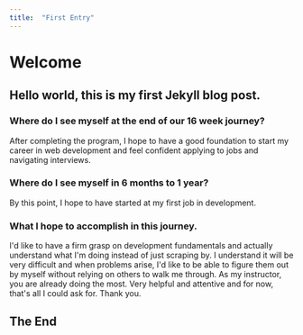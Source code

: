 ```yaml
---                                           
title:  "First Entry"
---
```


# Welcome 

## Hello world, this is my first Jekyll blog post. 

### Where do I see myself at the end of our 16 week journey?

After completing the program, I hope to have a good foundation to start my career in web development and feel confident applying to jobs and navigating interviews.

### Where do I see myself in 6 months to 1 year?

By this point, I hope to have started at my first job in development.

### What I hope to accomplish in this journey.

I'd like to have a firm grasp on development fundamentals and actually understand what I'm doing instead of just scraping by. I understand it will be very difficult and when problems arise, I'd like to be able to figure them out by myself without relying on others to walk me through. As my instructor, you are already doing the most. Very helpful and attentive and for now, that's all I could ask for. Thank you.

## The End

